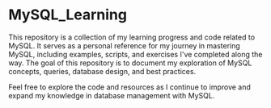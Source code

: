 # MySQL_Learning
This repository is a collection of my learning progress and code related to MySQL. It serves as a personal reference for my journey in mastering MySQL, including examples, scripts, and exercises I've completed along the way. The goal of this repository is to document my exploration of MySQL concepts, queries, database design, and best practices.

Feel free to explore the code and resources as I continue to improve and expand my knowledge in database management with MySQL.

